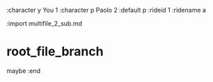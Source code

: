 :character y You 1
:character p Paolo 2
:default p
:rideid 1
:ridename a

:import multifile_2_sub.md

# root_file_branch

maybe
:end
